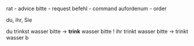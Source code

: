 rat - advice
bitte - request
befehl - command
aufordenum - order

du, ihr, Sie

du trinkst wasser bitte -> **trink** wasser bitte !
ihr trinkt wasser bitte -> trinkt wasser b